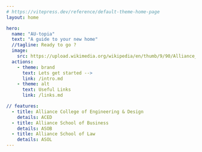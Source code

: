 ```yaml
---
# https://vitepress.dev/reference/default-theme-home-page
layout: home

hero:
  name: "AU-topia"
  text: "A guide to your new home"
  //tagline: Ready to go ?
  image:
    src: https://upload.wikimedia.org/wikipedia/en/thumb/9/90/Alliance_University_Icon.svg/440px-Alliance_University_Icon.svg.png
  actions:
    - theme: brand
      text: Lets get started -->
      link: /intro.md
    - theme: alt
      text: Useful Links
      link: /links.md

// features:
  - title: Alliance College of Engineering & Design
    details: ACED
  - title: Alliance School of Business
    details: ASOB
  - title: Alliance School of Law
    details: ASOL
---
```


<style>
:root {
  --vp-home-hero-name-color: transparent;
  --vp-home-hero-name-background: -webkit-linear-gradient(120deg, #bd34fe 30%, #41d1ff);

  --vp-home-hero-image-background-image: linear-gradient(-45deg, #800000 50%, #191970 50%);
  --vp-home-hero-image-filter: blur(44px);
}
</style>
